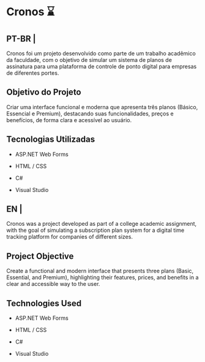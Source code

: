 # Cronos ⌛

## PT-BR |
Cronos foi um projeto desenvolvido como parte de um trabalho acadêmico da faculdade, com o objetivo de simular um sistema de planos de assinatura para uma plataforma de controle de ponto digital para empresas de diferentes portes.

## Objetivo do Projeto

Criar uma interface funcional e moderna que apresenta três planos (Básico, Essencial e Premium), destacando suas funcionalidades, preços e benefícios, de forma clara e acessível ao usuário.

## Tecnologias Utilizadas

- ASP.NET Web Forms

- HTML / CSS

- C#

- Visual Studio


## EN |
Cronos was a project developed as part of a college academic assignment, with the goal of simulating a subscription plan system for a digital time tracking platform for companies of different sizes.

## Project Objective

Create a functional and modern interface that presents three plans (Basic, Essential, and Premium), highlighting their features, prices, and benefits in a clear and accessible way to the user.

## Technologies Used

- ASP.NET Web Forms

- HTML / CSS

- C#
  
- Visual Studio
